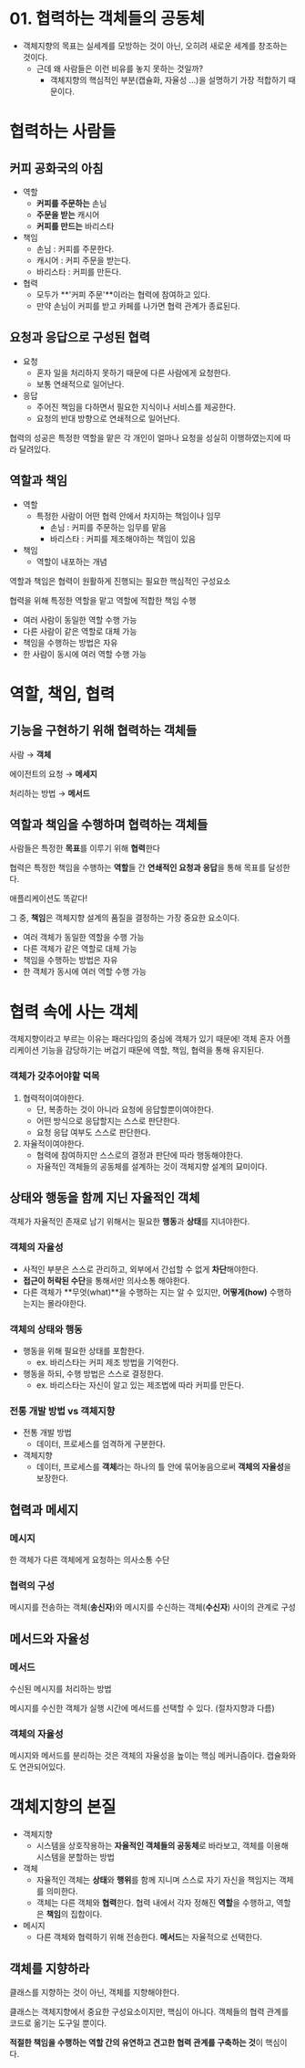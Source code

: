# 01. 협력하는 객체들의 공동체

- 객체지향의 목표는 실세계를 모방하는 것이 아닌, 오히려 새로운 세계를 창조하는 것이다.
    - 근데 왜 사람들은 이런 비유를 놓지 못하는 것일까?
        - 객체지향의 핵심적인 부분(캡슐화, 자율성 ...)을 설명하기 가장 적합하기 때문이다.

# 협력하는 사람들

## 커피 공화국의 아침

- 역할
    - **커피를 주문하는** 손님
    - **주문을 받는** 캐시어
    - **커피를 만드는** 바리스타
- 책임
    - 손님 : 커피를 주문한다.
    - 캐시어 : 커피 주문을 받는다.
    - 바리스타 : 커피를 만든다.
- 협력
    - 모두가 **'커피 주문'**이라는 협력에 참여하고 있다.
    - 만약 손님이 커피를 받고 카페를 나가면 협력 관계가 종료된다.

## 요청과 응답으로 구성된 협력

- 요청
    - 혼자 일을 처리하지 못하기 때문에 다른 사람에게 요청한다.
    - 보통 연쇄적으로 일어난다.
- 응답
    - 주어진 책임을 다하면서 필요한 지식이나 서비스를 제공한다.
    - 요청의 반대 방향으로 연쇄적으로 일어난다.

협력의 성공은 특정한 역할을 맡은 각 개인이 얼마나 요청을 성실히 이행하였는지에 따라 달려있다.

## 역할과 책임

- 역할
    - 특정한 사람이 어떤 협력 안에서 차지하는 책임이나 임무
        - 손님 : 커피를 주문하는 임무를 맡음
        - 바리스타 : 커피를 제조해야하는 책임이 있음
- 책임
    - 역할이 내포하는 개념

역할과 책임은 협력이 원활하게 진행되는 필요한 핵심적인 구성요소

협력을 위해 특정한 역할을 맡고 역할에 적합한 책임 수행

- 여러 사람이 동일한 역할 수행 가능
- 다른 사람이 같은 역할로 대체 가능
- 책임을 수행하는 방법은 자유
- 한 사람이 동시에 여러 역할 수행 가능

# 역할, 책임, 협력

## 기능을 구현하기 위해 협력하는 객체들

사람 → **객체**

에이전트의 요청 → **메세지**

처리하는 방법 → **메서드**

## 역할과 책임을 수행하며 협력하는 객체들

사람들은 특정한 **목표**를 이루기 위해 **협력**한다

협력은 특정한 책임을 수행하는 **역할**들 간 **연쇄적인 요청과 응답**을 통해 목표를 달성한다.

애플리케이션도 똑같다!

그 중, **책임**은 객체지향 설계의 품질을 결정하는 가장 중요한 요소이다.

- 여러 객체가 동일한 역할을 수행 가능
- 다른 객체가 같은 역할로 대체 가능
- 책임을 수행하는 방법은 자유
- 한 객체가 동시에 여러 역할 수행 가능

# 협력 속에 사는 객체

객체지향이라고 부르는 이유는 패러다임의 중심에 객체가 있기 때문에! 객체 혼자 어플리케이션 기능을 감당하기는 버겁기 때문에 역할, 책임, 협력을 통해 유지된다.

### 객체가 갖추어야할 덕목

1. 협력적이여야한다.
    - 단, 복종하는 것이 아니라 요청에 응답할뿐이여야한다.
    - 어떤 방식으로 응답할지는 스스로 판단한다.
    - 요청 응답 여부도 스스로 판단한다.
2. 자율적이여야한다.
    - 협력에 참여하지만 스스로의 결정과 판단에 따라 행동해야한다.
    - 자율적인 객체들의 공동체를 설계하는 것이 객체지향 설계의 묘미이다.

## 상태와 행동을 함께 지닌 자율적인 객체

객체가 자율적인 존재로 남기 위해서는 필요한 **행동**과 **상태**를 지녀야한다.

### 객체의 자율성

- 사적인 부분은 스스로 관리하고, 외부에서 간섭할 수 없게 **차단**해야한다.
- **접근이 허락된 수단**을 통해서만 의사소통 해야한다.
- 다른 객체가 **무엇(what)**을 수행하는 지는 알 수 있지만, **어떻게(how)** 수행하는지는 몰라야한다.

### 객체의 상태와 행동

- 행동을 위해 필요한 상태를 포함한다.
    - ex. 바리스타는 커피 제조 방법을 기억한다.
- 행동을 하되, 수행 방법은 스스로 결정한다.
    - ex. 바리스타는 자신이 알고 있는 제조법에 따라 커피를 만든다.

### 전통 개발 방법 vs 객체지향

- 전통 개발 방법
    - 데이터, 프로세스를 엄격하게 구분한다.
- 객체지향
    - 데이터, 프로세스를 **객체**라는 하나의 틀 안에 묶어놓음으로써 **객체의 자율성**을 보장한다.

## 협력과 메세지

### 메시지

한 객체가 다른 객체에게 요청하는 의사소통 수단

### 협력의 구성

메시지를 전송하는 객체(**송신자**)와 메시지를 수신하는 객체(**수신자**) 사이의 관계로 구성

## 메서드와 자율성

### 메서드

수신된 메시지를 처리하는 방법

메시지를 수신한 객체가 실행 시간에 메서드를  선택할 수 있다. (절차지향과 다름)

### 객체의 자율성

메시지와 메서드를 분리하는 것은 객체의 자율성을 높이는 핵심 메커니즘이다. 캡슐화와도 연관되어있다.

# 객체지향의 본질

- 객체지향
    - 시스템을 상호작용하는 **자율적인 객체들의 공동체**로 바라보고, 객체를 이용해 시스템을 분할하는 방법
- 객체
    - 자율적인 객체는 **상태**와 **행위**를 함께 지니며 스스로 자기 자신을 책임지는 객체를 의미한다.
    - 객체는 다른 객체와 **협력**한다. 협력 내에서 각자 정해진 **역할**을 수행하고, 역할은 **책임**의 집합이다.
- 메시지
    - 다른 객체와 협력하기 위해 전송한다. **메서드**는 자율적으로 선택한다.

## 객체를 지향하라

클래스를 지향하는 것이 아닌, 객체를 지향해야한다.

클래스는 객체지향에서 중요한 구성요소이지만, 핵심이 아니다. 객체들의 협력 관계를 코드로 옮기는 도구일 뿐이다.

**적절한 책임을 수행하는 역할 간의 유연하고 견고한 협력 관계를 구축하는 것**이 핵심이다.
